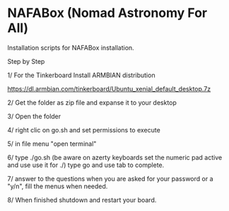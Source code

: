 # NAFABox (Nomad Astronomy For All)
Installation scripts for NAFABox installation.

Step by Step

1/ For the Tinkerboard Install ARMBIAN distribution

https://dl.armbian.com/tinkerboard/Ubuntu_xenial_default_desktop.7z

2/ Get the folder as zip file and expanse it to your desktop

3/ Open the folder

4/ right clic on go.sh and set permissions to execute

5/ in file menu "open terminal"

6/ type ./go.sh (be aware on azerty keyboards set the numeric pad active and use use it for ./) type go and use tab to complete.

7/ answer to the questions when you are asked for your password or a "y/n", fill the menus when needed.

8/ When finished shutdown and restart your board.

